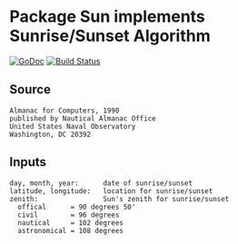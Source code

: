# Package Sun implements Sunrise/Sunset Algorithm

[![GoDoc](https://godoc.org/github.com/dim13/sun?status.svg)](https://godoc.org/github.com/dim13/sun)
[![Build Status](https://travis-ci.org/dim13/sun.svg?branch=master)](https://travis-ci.org/dim13/sun)

## Source

	Almanac for Computers, 1990
	published by Nautical Almanac Office
	United States Naval Observatory
	Washington, DC 20392

## Inputs

	day, month, year:      date of sunrise/sunset
	latitude, longitude:   location for sunrise/sunset
	zenith:                Sun's zenith for sunrise/sunset
	  offical      = 90 degrees 50'
	  civil        = 96 degrees
	  nautical     = 102 degrees
	  astronomical = 108 degrees
